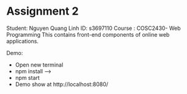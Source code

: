 # Assignment 2 
Student: Nguyen Quang Linh
ID: s3697110
Course : COSC2430- Web Programming
This contains front-end components of online web applications.

Demo: 
- Open new terminal
- npm install
--> 
- npm start
- Demo show at http://localhost:8080/
